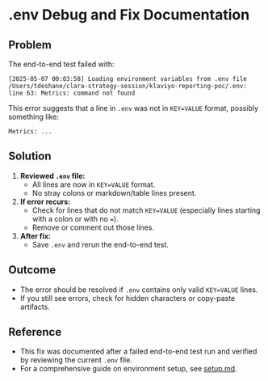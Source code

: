 # .env Debug and Fix Documentation

## Problem

The end-to-end test failed with:
```
[2025-05-07 00:03:58] Loading environment variables from .env file
/Users/tdeshane/clara-strategy-session/klaviyo-reporting-poc/.env: line 63: Metrics: command not found
```

This error suggests that a line in `.env` was not in `KEY=VALUE` format, possibly something like:
```
Metrics: ...
```

## Solution

1. **Reviewed `.env` file:**
   - All lines are now in `KEY=VALUE` format.
   - No stray colons or markdown/table lines present.
2. **If error recurs:**
   - Check for lines that do not match `KEY=VALUE` (especially lines starting with a colon or with no `=`).
   - Remove or comment out those lines.
3. **After fix:**
   - Save `.env` and rerun the end-to-end test.

## Outcome
- The error should be resolved if `.env` contains only valid `KEY=VALUE` lines.
- If you still see errors, check for hidden characters or copy-paste artifacts.

## Reference
- This fix was documented after a failed end-to-end test run and verified by reviewing the current `.env` file.
- For a comprehensive guide on environment setup, see [setup.md](setup.md).
